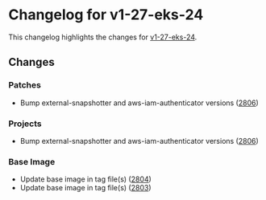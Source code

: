# Changelog for v1-27-eks-24

This changelog highlights the changes for [v1-27-eks-24](https://github.com/aws/eks-distro/tree/v1-27-eks-24).

## Changes

### Patches
* Bump external-snapshotter and aws-iam-authenticator versions ([2806](https://github.com/aws/eks-distro/pull/2806))

### Projects
* Bump external-snapshotter and aws-iam-authenticator versions ([2806](https://github.com/aws/eks-distro/pull/2806))

### Base Image
* Update base image in tag file(s) ([2804](https://github.com/aws/eks-distro/pull/2804))
* Update base image in tag file(s) ([2803](https://github.com/aws/eks-distro/pull/2803))


